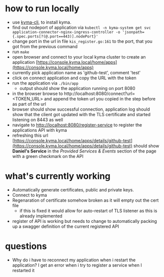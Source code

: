 # how to run locally

* use [kyma-cli](https://github.com/kyma-incubator/kyma-cli), to install kyma.
* find out nodeport of application via `kubectl -n kyma-system get svc application-connector-nginx-ingress-controller -o 'jsonpath={.spec.ports[?(@.port==443)].nodePort}'`
* change port in the url in file `kis_register.go:161` to the port, that you got from the previous command
* run `make`
* open browser and connect to your local kyma cluster to create an application [https://console.kyma.local/home/apps](https://console.kyma.local/home/apps)
* currently pick application name as 'github-test', comment 'test'
* click on connect application and copy the URL with the token
* run the application via `./bin/app`
    * output should show the application running on port 8080
* in the browser browse to http://localhost:8080/connect?url=<TOKEN_URL> and append the token url you copied in the step before as part of the url
* browser should show successful connection, application log should show that the client got updated with the TLS certificate and started listening on 8443 as well
* navigate to [http://localhost:8080/register-service](http://localhost:8080/register-service) to register the applications API with kyma
* refreshing this url [https://console.kyma.local/home/apps/details/github-test](https://console.kyma.local/home/apps/details/github-test) should show **Daniel's Service** in the *Provided Services & Events* section of the page with a green checkmark on the API


# what's currently working

* Automatically generate certificates, public and private keys.
* Connect to kyma
* Regenaration of certificate somehow broken as it will empty out the cert file
    * if this is fixed it would allow for auto-restart of TLS listener as this is already implemented
* register of API is working but needs to change to automatically packing up a swagger definition of the current registered API

# questions
* Why do i have to reconnect my application when i restart the application? I get an error when i try to register a service when I restarted it